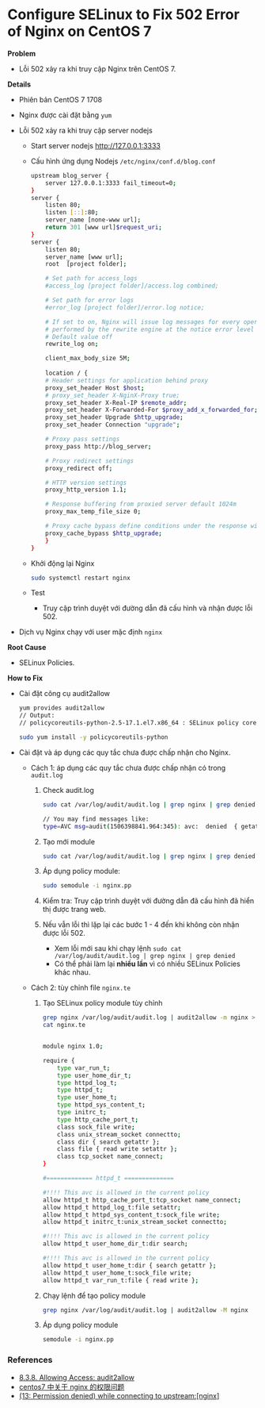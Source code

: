 # Configure SELinux to Fix 502 Error of Nginx on CentOS 7

**Problem**

- Lỗi 502 xảy ra khi truy cập Nginx trên CentOS 7.

**Details**

- Phiên bản CentOS 7 1708
- Nginx được cài đặt bằng `yum`
- Lỗi 502 xảy ra khi truy cập server nodejs
    - Start server nodejs http://127.0.0.1:3333
    - Cấu hình ứng dụng Nodejs `/etc/nginx/conf.d/blog.conf`
        ```sh
        upstream blog_server {
            server 127.0.0.1:3333 fail_timeout=0;
        }
        server {
            listen 80;
            listen [::]:80;
            server_name [none-www url];
            return 301 [www url]$request_uri;
        }
        server {
            listen 80;
            server_name [www url];
            root  [project folder];

            # Set path for access_logs
            #access_log [project folder]/access.log combined;

            # Set path for error logs
            #error_log [project folder]/error.log notice; 

            # If set to on, Nginx will issue log messages for every operation
            # performed by the rewrite engine at the notice error level
            # Default value off
            rewrite_log on;

            client_max_body_size 5M;
            
            location / {
            # Header settings for application behind proxy
            proxy_set_header Host $host;
            # proxy_set_header X-NginX-Proxy true;
            proxy_set_header X-Real-IP $remote_addr;
            proxy_set_header X-Forwarded-For $proxy_add_x_forwarded_for;
            proxy_set_header Upgrade $http_upgrade;
            proxy_set_header Connection "upgrade";

            # Proxy pass settings
            proxy_pass http://blog_server;

            # Proxy redirect settings
            proxy_redirect off;

            # HTTP version settings
            proxy_http_version 1.1;

            # Response buffering from proxied server default 1024m
            proxy_max_temp_file_size 0;

            # Proxy cache bypass define conditions under the response will not be taken from cache
            proxy_cache_bypass $http_upgrade;
            }
        }

        ```

    - Khởi động lại Nginx
        ```sh
        sudo systemctl restart nginx
        ```

    - Test
        - Truy cập trình duyệt với đường dẫn đã cấu hình và nhận được lỗi 502.

- Dịch vụ Nginx chạy với user mặc định `nginx`

**Root Cause**
- SELinux Policies.

**How to Fix**
- Cài đặt công cụ audit2allow
    ```sh
    yum provides audit2allow
    // Output: 
    // policycoreutils-python-2.5-17.1.el7.x86_64 : SELinux policy core python utilities

    sudo yum install -y policycoreutils-python
    ```

- Cài đặt và áp dụng các quy tắc chưa được chấp nhận cho Nginx.
    - Cách 1: áp dụng các quy tắc chưa được chấp nhận có trong `audit.log`
        1. Check audit.log
            ```sh
            sudo cat /var/log/audit/audit.log | grep nginx | grep denied

            // You may find messages like:
            type=AVC msg=audit(1506398841.964:345): avc:  denied  { getattr } for  pid=20510 comm="nginx" path="/var/www/html/index.html" dev="dm-0" ino=635249 scontext=system_u:system_r:httpd_t:s0 tcontext=unconfined_u:object_r:var_t:s0 tclass=file
            ```

        2. Tạo mới module
            ```sh
            sudo cat /var/log/audit/audit.log | grep nginx | grep denied | sudo audit2allow -M nginx
            ```

        3. Áp dụng policy module:
            ```sh
            sudo semodule -i nginx.pp
            ```

        4. Kiểm tra: Truy cập trình duyệt với đường dẫn đã cấu hình đã hiển thị được trang web.

        5. Nếu vẫn lỗi thì lặp lại các bước 1 - 4 đến khi không còn nhận được lỗi 502.
            - Xem lỗi mới sau khi chạy lệnh `sudo cat /var/log/audit/audit.log | grep nginx | grep denied`
            - Có thể phải làm lại **nhiều lần** vì có nhiều SELinux Policies khác nhau.

    - Cách 2: tùy chỉnh file `nginx.te`
        1. Tạo SELinux policy module tùy chỉnh
            ```sh
            grep nginx /var/log/audit/audit.log | audit2allow -m nginx > nginx.te
            cat nginx.te


            module nginx 1.0;

            require {
                type var_run_t;
                type user_home_dir_t;
                type httpd_log_t;
                type httpd_t;
                type user_home_t;
                type httpd_sys_content_t;
                type initrc_t;
                type http_cache_port_t;
                class sock_file write;
                class unix_stream_socket connectto;
                class dir { search getattr };
                class file { read write setattr };
                class tcp_socket name_connect;
            }

            #============= httpd_t ==============

            #!!!! This avc is allowed in the current policy
            allow httpd_t http_cache_port_t:tcp_socket name_connect;
            allow httpd_t httpd_log_t:file setattr;
            allow httpd_t httpd_sys_content_t:sock_file write;
            allow httpd_t initrc_t:unix_stream_socket connectto;

            #!!!! This avc is allowed in the current policy
            allow httpd_t user_home_dir_t:dir search;

            #!!!! This avc is allowed in the current policy
            allow httpd_t user_home_t:dir { search getattr };
            allow httpd_t user_home_t:sock_file write;
            allow httpd_t var_run_t:file { read write };
            ```
        2. Chạy lệnh để tạo policy module
            ```sh
            grep nginx /var/log/audit/audit.log | audit2allow -M nginx
            ```
        3. Áp dụng policy module
            ```sh
            semodule -i nginx.pp
            ```

### References

* [8.3.8. Allowing Access: audit2allow](https://access.redhat.com/documentation/en-US/Red_Hat_Enterprise_Linux/6/html/Security-Enhanced_Linux/sect-Security-Enhanced_Linux-Fixing_Problems-Allowing_Access_audit2allow.html)
* [centos7 中关于 nginx 的权限问题](https://www.v2ex.com/t/171804)
* [(13: Permission denied) while connecting to upstream:[nginx]](https://stackoverflow.com/questions/23948527/13-permission-denied-while-connecting-to-upstreamnginx)
